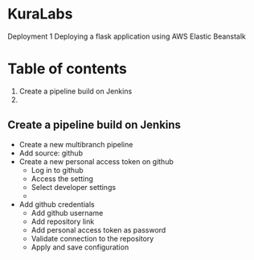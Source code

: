 # KuraLabs
Deployment 1
Deploying a flask application using AWS Elastic Beanstalk

# Table of contents
1. Create a pipeline build on Jenkins
2. 

## Create a pipeline build on Jenkins
* Create a new multibranch pipeline
* Add source: github
* Create a new personal access token on github
    * Log in to github
    * Access the setting 
    * Select developer settings
    * 
* Add github credentials
    * Add github username
    * Add repository link
    * Add personal access token as password
    * Validate connection to the repository
    * Apply and save configuration





